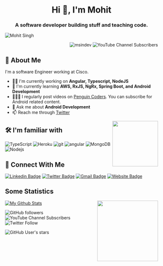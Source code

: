 
<h1 align="center">Hi 👋, I'm Mohit</h1>

<h3 align="center">A software developer building stuff and teaching code.</h3>

![Mohit Singh](https://raw.githubusercontent.com/msindev/msindev/main/Header.png)
<p align="right"> <img src="https://komarev.com/ghpvc/?username=msindev&label=Profile%20views&color=2f80b6&style=plastic" alt="msindev" />
<img alt="YouTube Channel Subscribers" src="https://img.shields.io/youtube/channel/subscribers/UCRUtPWZ_Mo8CgdHbCSctodQ?style=social"> </p>

## 🚀 About Me
I'm a software Engineer working at Cisco.
- 👩‍💻 I'm currently working on **Angular, Typescript, NodeJS**
- 🧠 I'm currently learning **AWS, RxJS, NgRx, Spring Boot, and Android Development**
- 👨🏻‍💻 I regularly post videos on [Penguin Coders](https://youtube.com/PenguinCodersNetOfficial). You can subscribe for Android related content.
- 💬 Ask me about **Android Development**
- 📫 Reach me through [Twitter](https://twitter.com/msindev)

<img src="https://raw.githubusercontent.com/msindev/msindev/main/images/skills.png" align="right" height="150" />

## 🛠 I'm familiar with
<p>
  <img alt="TypeScript" src="https://img.shields.io/badge/-TypeScript-007ACC?style=flat-square&logo=typescript&logoColor=white" />
  <img alt="Heroku" src="https://img.shields.io/badge/-Heroku-430098?style=flat-square&logo=heroku&logoColor=white" />
  <img alt="git" src="https://img.shields.io/badge/-Git-F05032?style=flat-square&logo=git&logoColor=white" />
  <img alt="angular" src="https://img.shields.io/badge/-Angular-DD0031?style=flat-square&logo=angular&logoColor=white" />
  <img alt="MongoDB" src="https://img.shields.io/badge/-MongoDB-13aa52?style=flat-square&logo=mongodb&logoColor=white" />
  <img alt="Nodejs" src="https://img.shields.io/badge/-Nodejs-43853d?style=flat-square&logo=Node.js&logoColor=white" />
</p>


## 🔗 Connect With Me
[![Linkedin Badge](https://img.shields.io/badge/-Mohit%20Singh-blue?style=flat&logo=Linkedin&logoColor=white&link=https://www.linkedin.com/in/msindev/)](https://www.linkedin.com/in/msindev/)
[![Twitter Badge](https://img.shields.io/badge/-@msindev-1ca0f1?style=flat&labelColor=1ca0f1&logo=twitter&logoColor=white&link=https://twitter.com/msindev)](https://twitter.com/msindev)
[![Gmail Badge](https://img.shields.io/badge/-mohit@penguincoders.net-c14438?style=flat&logo=Gmail&logoColor=white)](mailto:mohit@penguincoders.net "Connect via Email")
[![Website Badge](https://img.shields.io/badge/-penguincoders.net-47CCCC?style=flat&logo=Google-Chrome&logoColor=white&link=https://penguincoders.net)](https://penguincoders.net)


## Some Statistics
[![My Github Stats](https://github-readme-stats.vercel.app/api?username=msindev&show_icons=true&title_color=fff&icon_color=79ff97&text_color=9f9f9f&bg_color=151515)](https://github.com/msindev)
<img src="https://raw.githubusercontent.com/msindev/msindev/main/images/statistics.png" align="right" height="200" />
<p><img alt="GitHub followers" src="https://img.shields.io/github/followers/msindev?style=social">
<img alt="YouTube Channel Subscribers" src="https://img.shields.io/youtube/channel/subscribers/UCRUtPWZ_Mo8CgdHbCSctodQ?style=social">
<img alt="Twitter Follow" src="https://img.shields.io/twitter/follow/msindev?style=social"></p>
<p><img alt="GitHub User's stars" src="https://img.shields.io/github/stars/msindev?affiliations=COLLABORATOR%2COWNER%2CORGANIZATION_MEMBER&style=social"></p>
